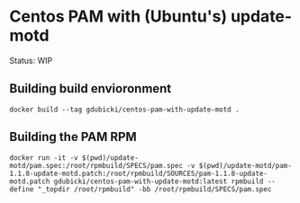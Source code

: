 # Centos PAM with (Ubuntu's) update-motd

Status: WIP

## Building build envioronment
 
```
docker build --tag gdubicki/centos-pam-with-update-motd .
```


## Building the PAM RPM

```
docker run -it -v $(pwd)/update-motd/pam.spec:/root/rpmbuild/SPECS/pam.spec -v $(pwd)/update-motd/pam-1.1.8-update-motd.patch:/root/rpmbuild/SOURCES/pam-1.1.8-update-motd.patch gdubicki/centos-pam-with-update-motd:latest rpmbuild --define "_topdir /root/rpmbuild" -bb /root/rpmbuild/SPECS/pam.spec
```
